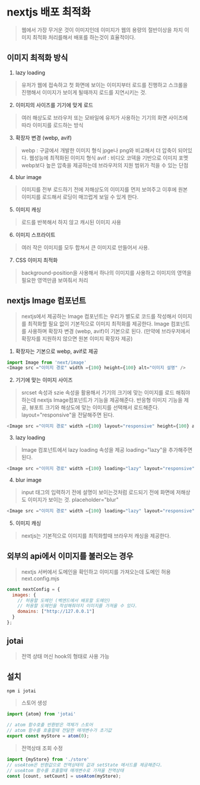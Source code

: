 # nextjs 배포 최적화
> 웹에서 가장 무거운 것이 이미지인데 이미지가 웹의 용량의 절반이상을 차지
> 이미지 최적화 처리를해서 배포를 하는것이 효율적이다.

## 이미지 최적화 방식
1. lazy loading
> 유저가 웹에 접속하고 첫 화면에 보이는 이미지부터 로드를 진행하고 
> 스크롤을 진행해서 이미지가 보이게 될때까지 로드를 지연시키는 것.

2. 이미지의 사이즈를 기기에 맞게 로드
> 여러 해상도로 브라우저 또는 모바일에 유저가 사용하는 기기의 화면 사이즈에 따라 이미지를 로드하는 방식

3. 확장자 변경 (webp, avif) 
> webp : 구글에서 개발한 이미지 형식 jpge나 png와 비교해서 더 압축이 되어있다. 웹성능에 최적화된 이미지 형식
> avif : 비디오 코덱을 기반으로 이미지 포멧 webp보다 높은 압축을 제공하는데 브라우저의 지원 범위가 적을 수 있는 단점

4. blur image
> 이미지를 전부 로드하기 전에 저해상도의 이미지를 먼저 보여주고 이후에 원본 이미지를 로드해서 로딩이 매끄럽게 보일 수 있게 한다.

5. 이미지 캐싱
> 로드를 반복해서 하지 않고 캐시된 이미지 사용

6. 이미지 스프라이트
> 여러 작은 이미지를 모두 합쳐서 큰 이미지로 만들어서 사용.

7. CSS 이미지 최적화
> background-position을 사용해서 하나의 이미지를 사용하고 이미지의 영역을 필요한 영역만큼 보여줘서 처리

## nextjs Image 컴포넌트
> nextjs에서 제공하는 Image 컴포넌트는 우리가 별도로 코드를 작성해서 이미지를 최적화할 필요 없이 기본적으로 이미지 최적화를 제공한다.
> Image 컴포넌트를 사용하며 확장자 변경 (webp, avif)이 기본으로 된다.
  (만약에 브라우저에서 확장자를 지원하지 않으면 원본 이미지 확장자 제공)

1. 확장자는 기본으로 webp, avif로 제공
```js
import Image from 'next/image' 
<Image src ="이미지 경로" width ={100} height={100} alt="이미지 설명" />
```

2. 기기에 맞는 이미지 사이즈
> srcset 속성과 szie 속성을 활용해서 기기의 크기에 맞는 이미지를 로드 해줘야하는데 
> nextjs Image컴포넌트가 기능을 제공해준다. 반응형 이미지 기능을 제공, 뷰포트 크기와 해상도에 맞는 이미지를 선택해서 로드해준다.
> layout="responsive"을 전달해주면 된다.

```js
<Image src ="이미지 경로" width ={100} layout="responsive" height={100} alt="이미지 설명" />
```

3. lazy loading
> Image 컴포넌트에서 lazy loading 속성을 제공
> loading="lazy"을 추가해주면 된다.
```js
<Image src ="이미지 경로" width ={100} loading="lazy" layout="responsive" height={100} alt="이미지 설명" />
```

4. blur image
> input 태그의 입력하기 전에 설명이 보이는것처럼 로드되기 전에 화면에 저해상도 이미지가 보이는 것. placeholder="blur"
```js
<Image src ="이미지 경로" width ={100} loading="lazy" layout="responsive" height={100} alt="이미지 설명" placeholder="blur" />
```

5. 이미지 캐싱
> nextjs는 기본적으로 이미지를 최적화할때 브라우저 캐싱을 제공한다.


## 외부의 api에서 이미지를 불러오는 경우
> nextjs 서버에서 도메인을 확인하고 이미지를 가져오는데
> 도메인 허용
> next.config.mjs
```js
const nextConfig = {
  images: {
    // 허용할 도메인 (벡엔드에서 배포할 도메인)
    // 허용할 도메인을 작성해줘야지 이미지를 가져올 수 있다.
    domains: ["http://127.0.0.1"]
  }
};
```

## jotai
> 전역 상태 머신
> hook의 형태로 사용 가능

## 설치
```sh
npm i jotai
```

> 스토어 생성
```js
import {atom} from 'jotai'

// atom 함수호출 반환받은 객체가 스토어
// atom 함수를 호출할때 전달한 매개변수가 초기값
export const myStore = atom(0);
```

> 전역상태 조회 수정
```js
import {myStore} from './store'
// useAtom은 반환값으로 전역상태의 값과 setState 메서드를 제공해준다.
// useAtom 함수를 호출할때 매개변수로 가져올 전역상태
const [count, setCount] = useAtom(myStore);
```